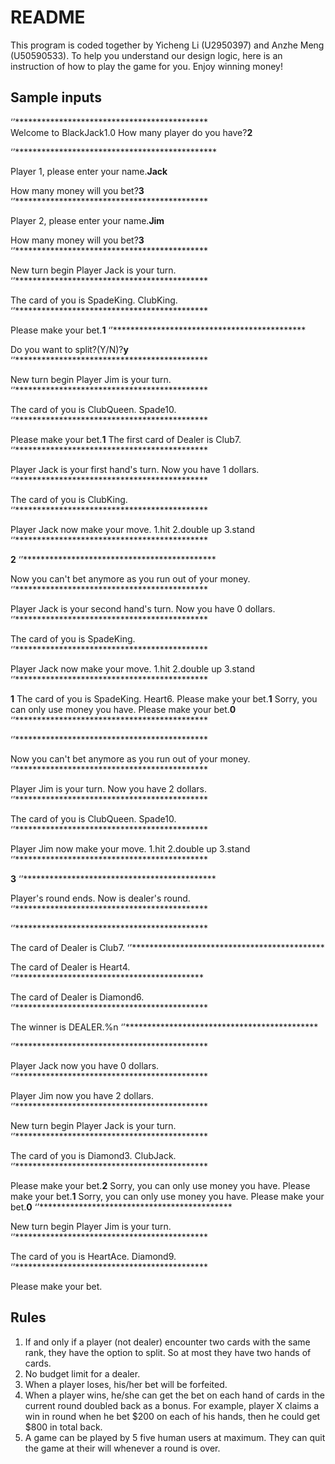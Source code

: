 # README


This program is coded together by Yicheng Li (U2950397) and Anzhe Meng (U50590533). 
To help you understand our design logic, here is an instruction of how to play the game for you.
Enjoy winning money!

## Sample inputs
‘’********************************************  
Welcome to BlackJack1.0
How many player do you have?**2**

‘’**********************************************  

Player 1, please enter your name.**Jack**

 How many money will you bet?**3**
‘’********************************************         

Player 2, please enter your name.**Jim**

 How many money will you bet?**3**
‘’********************************************      

New turn begin
Player Jack is your turn.
‘’********************************************         

The card of you is
SpadeKing.
ClubKing.
‘’********************************************        

Please make your bet.**1**
‘’********************************************        

Do you want to split?(Y/N)?**y**
‘’********************************************      

New turn begin
Player Jim is your turn.
‘’********************************************       

The card of you is
ClubQueen.
Spade10.
‘’********************************************         

Please make your bet.**1**
The first card of Dealer is Club7.
‘’********************************************          

Player Jack is your first hand's turn.
Now you have 1 dollars.
‘’********************************************         

The card of you is
ClubKing.
‘’********************************************      

Player Jack now make your move.
1.hit
2.double up
3.stand
‘’********************************************       

**2**
‘’********************************************       

Now you can't bet anymore as you run out of your money.
‘’********************************************       

Player Jack is your second hand's turn.
Now you have 0 dollars.
‘’********************************************      

The card of you is
SpadeKing.
‘’********************************************       

Player Jack now make your move.
1.hit
2.double up
3.stand
‘’********************************************      

**1**
The card of you is
SpadeKing.
Heart6.
Please make your bet.**1**
Sorry, you can only use money you have.
Please make your bet.**0**
‘’********************************************        

‘’********************************************        

Now you can't bet anymore as you run out of your money.
‘’********************************************       

Player Jim is your turn.
Now you have 2 dollars.
‘’********************************************       

The card of you is
ClubQueen.
Spade10.
‘’********************************************         

Player Jim now make your move.
1.hit
2.double up
3.stand
‘’********************************************         

**3**
‘’********************************************        

Player's round ends. Now is dealer's round.
‘’********************************************         

‘’********************************************       

The card of Dealer is Club7.
‘’********************************************     

The card of Dealer is Heart4.
‘’*******************************************       

The card of Dealer is Diamond6.
‘’********************************************       

The winner is DEALER.%n
‘’********************************************       

‘’********************************************      
 
Player Jack now you have 0 dollars.
‘’********************************************       

Player Jim now you have 2 dollars.
‘’********************************************       

New turn begin
Player Jack is your turn.
‘’********************************************       

The card of you is
Diamond3.
ClubJack.
‘’********************************************        

Please make your bet.**2**
Sorry, you can only use money you have.
Please make your bet.**1**
Sorry, you can only use money you have.
Please make your bet.**0**
‘’********************************************        

New turn begin
Player Jim is your turn.
‘’********************************************       

The card of you is
HeartAce.
Diamond9.
‘’********************************************        

Please make your bet.

## Rules
1. If and only if a player (not dealer) encounter two cards with the same rank, they have the option to split. So at most they have two hands of cards.
2. No budget limit for a dealer. 
3. When a player loses, his/her bet will be forfeited.
4. When a player wins, he/she can get the bet on each hand of cards in the current round doubled back as a bonus. For example, player X claims a win in round when he bet $200 on each of his hands, then he could get $800 in total back.
5. A game can be played by 5 five human users at maximum. They can quit the game at their will whenever a round is over.
<!--stackedit_data:
eyJoaXN0b3J5IjpbLTE4ODQzNzE1MzZdfQ==
-->
